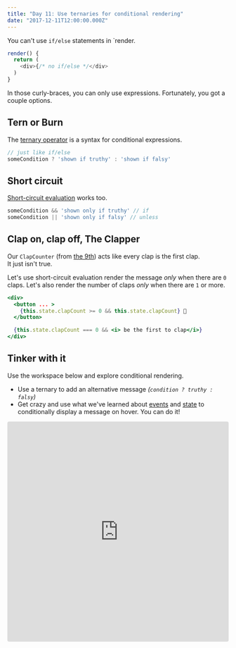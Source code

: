 ```yaml
---
title: "Day 11: Use ternaries for conditional rendering"
date: "2017-12-11T12:00:00.000Z"
---
```


<div class="measure">

You can't use `if/else` statements in `render.

```js
render() {
  return (
    <div>{/* no if/else */</div>
  )
}
```

In those curly-braces, you can only use expressions.
Fortunately, you got a couple options.

## Tern or Burn

The [ternary operator](https://en.wikipedia.org/wiki/Ternary_operation) is a
syntax for conditional expressions.

```js
// just like if/else
someCondition ? 'shown if truthy' : 'shown if falsy'
```

## Short circuit

[Short-circuit evaluation](https://developer.mozilla.org/en-US/docs/Web/JavaScript/Reference/Operators/Logical_Operators#Short-circuit_evaluation) works too.

```js
someCondition && 'shown only if truthy' // if
someCondition || 'shown only if falsy' // unless
```

## Clap on, clap off, The Clapper

Our `ClapCounter` (from [the 9th](/2017/9)) acts like every clap is the first clap.  
It just isn't true.

Let's use short-circuit evaluation render the message _only_ when there are `0` claps.
Let's also render the number of claps _only_ when there are `1` or more.

```jsx
<div>
  <button ... >
    {this.state.clapCount >= 0 && this.state.clapCount} 👏
  </button>

  {this.state.clapCount === 0 && <i> be the first to clap</i>}
</div>
```

## Tinker with it

Use the workspace below and explore conditional rendering.
* Use a ternary to add an alternative message _(`condition ? truthy : falsy`)_
* Get crazy and use what we've learned about [events](/2017/6/) and [state](/2017/7/) to conditionally display a message on hover. You can do it!

</div>

<iframe src="https://codesandbox.io/embed/1rq09lw5r4" style="width:100%; height:500px; border:0; border-radius: 4px; overflow:hidden;" sandbox="allow-modals allow-forms allow-popups allow-scripts allow-same-origin"></iframe>